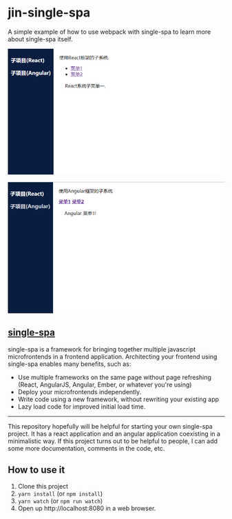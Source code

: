 # jin-single-spa
A simple example of how to use webpack with single-spa to learn more about single-spa itself.

![React](./doc/demo1.png "React")

![Angular](./doc/demo2.png "Angular")

## [single-spa](https://single-spa.js.org/)
single-spa is a framework for bringing together multiple javascript microfrontends in a frontend application. Architecting your frontend using single-spa enables many benefits, such as:

 - Use multiple frameworks on the same page without page refreshing (React, AngularJS, Angular, Ember, or whatever you're using)
 - Deploy your microfrontends independently.
 - Write code using a new framework, without rewriting your existing app
 - Lazy load code for improved initial load time.

---
This repository hopefully will be helpful for starting your own single-spa project. It has a react application and an angular application coexisting in a minimalistic way. If this project turns out to be helpful to people, I can add some more documentation, comments in the code, etc.

## How to use it
1. Clone this project
2. `yarn install` (or `npm install`)
3. `yarn watch` (or `npm run watch`)
4. Open up http://localhost:8080 in a web browser.

